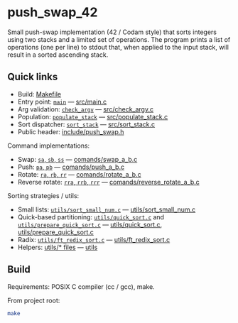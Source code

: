 # push_swap_42

Small push-swap implementation (42 / Codam style) that sorts integers using two stacks and a limited set of operations. The program prints a list of operations (one per line) to stdout that, when applied to the input stack, will result in a sorted ascending stack.

## Quick links
- Build: [Makefile](Makefile)  
- Entry point: [`main`](src/main.c) — [src/main.c](src/main.c)  
- Arg validation: [`check_argv`](src/check_argv.c) — [src/check_argv.c](src/check_argv.c)  
- Population: [`populate_stack`](src/populate_stack.c) — [src/populate_stack.c](src/populate_stack.c)  
- Sort dispatcher: [`sort_stack`](src/sort_stack.c) — [src/sort_stack.c](src/sort_stack.c)  
- Public header: [include/push_swap.h](include/push_swap.h)

Command implementations:
- Swap: [`sa`, `sb`, `ss`](comands/swap_a_b.c) — [comands/swap_a_b.c](comands/swap_a_b.c)  
- Push: [`pa`, `pb`](comands/push_a_b.c) — [comands/push_a_b.c](comands/push_a_b.c)  
- Rotate: [`ra`, `rb`, `rr`](comands/rotate_a_b.c) — [comands/rotate_a_b.c](comands/rotate_a_b.c)  
- Reverse rotate: [`rra`, `rrb`, `rrr`](comands/reverse_rotate_a_b.c) — [comands/reverse_rotate_a_b.c](comands/reverse_rotate_a_b.c)

Sorting strategies / utils:
- Small lists: [`utils/sort_small_num.c`](utils/sort_small_num.c) — [utils/sort_small_num.c](utils/sort_small_num.c)  
- Quick-based partitioning: [`utils/quick_sort.c`](utils/quick_sort.c) and [`utils/prepare_quick_sort.c`](utils/prepare_quick_sort.c) — [utils/quick_sort.c](utils/quick_sort.c), [utils/prepare_quick_sort.c](utils/prepare_quick_sort.c)  
- Radix: [`utils/ft_redix_sort.c`](utils/ft_redix_sort.c) — [utils/ft_redix_sort.c](utils/ft_redix_sort.c)  
- Helpers: [utils/* files](utils/) — [utils](utils/)

## Build

Requirements: POSIX C compiler (cc / gcc), make.

From project root:

```sh
make
